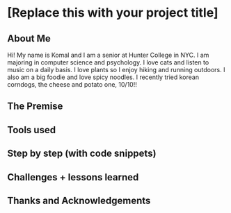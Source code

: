 # [Replace this with your project title]

## About Me

Hi! My name is Komal and I am a senior at Hunter College in NYC. I am majoring in computer science and psychology. I love cats and listen to music on a daily basis. I love plants so I enjoy hiking and running outdoors. I also am a big foodie and love spicy noodles. I recently tried korean corndogs, the cheese and potato one, 10/10!!

## The Premise

## Tools used

## Step by step (with code snippets)

## Challenges + lessons learned

## Thanks and Acknowledgements
